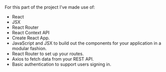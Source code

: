 For this part of the project I've made use of:
- React
- JSX
- React Router
- React Context API
- Create React App.
- JavaScript and JSX to build out the components for your application in a modular fashion.
- React Router to set up your routes.
- Axios to fetch data from your REST API.
- Basic authentication to support users signing in.
